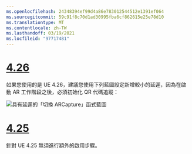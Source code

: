 ```yaml
---
ms.openlocfilehash: 24348394ef99d4a86e783012544512e1391ef064
ms.sourcegitcommit: 59c91f8c70d1ad30995fba6cf862615e25e78d10
ms.translationtype: MT
ms.contentlocale: zh-TW
ms.lasthandoff: 03/19/2021
ms.locfileid: "97717481"
---
```

# <a name="426"></a>[4.26](#tab/426)

如果您使用的是 UE 4.26，建議您使用下列藍圖設定新增較小的延遲，因為在啟動 AR 工作階段之後，必須初始化 QR 代碼追蹤：

![具有延遲的「切換 ARCapture」函式藍圖](../images/qr-codes-img-01.png)

# <a name="425"></a>[4.25](#tab/425)

針對 UE 4.25 無須進行額外的啟用步驟。

